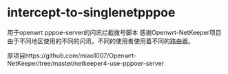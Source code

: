 # intercept-to-singlenetpppoe
用于openwrt pppoe-server的闪讯拦截拨号脚本
感谢Openwrt-NetKeeper项目
由于不同地区使用的不同的闪讯，不同的使用者使用着不同的路由器。

原项目https://github.com/miao1007/Openwrt-NetKeeper/tree/master/netkeeper4-use-pppoer-server
